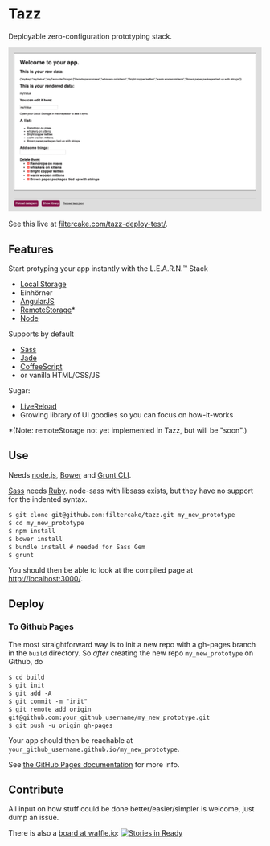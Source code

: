 # Tazz

Deployable zero-configuration prototyping stack.

![](res/14-02-08.png)

See this live at [filtercake.com/tazz-deploy-test/](http://filtercake.com/tazz-deploy-test/).

## Features

Start protyping your app instantly with the L.E.A.R.N.™ Stack

- [Local Storage](https://en.wikipedia.org/wiki/LocalStorage#localStorage)
- Einhörner
- [AngularJS](http://angularjs.org/)
- [RemoteStorage](http://remotestorage.io/)*
- [Node](http://nodejs.org/)

Supports by default

- [Sass](http://sass-lang.com/)
- [Jade](http://jade-lang.com/)
- [CoffeeScript](http://coffeescript.org/)
- or vanilla HTML/CSS/JS

Sugar:
- [LiveReload](http://livereload.com/)
- Growing library of UI goodies so you can focus on how-it-works

*(Note: remoteStorage not yet implemented in Tazz, but will be "soon".)

## Use

Needs [node.js](http://nodejs.org/), [Bower](http://bower.io/) and [Grunt CLI](http://gruntjs.com/getting-started#installing-the-cli).

[Sass](http://sass-lang.com/) needs [Ruby](https://www.ruby-lang.org/en/). node-sass with libsass exists, but they have no support for the indented syntax.

    $ git clone git@github.com:filtercake/tazz.git my_new_prototype
    $ cd my_new_prototype
    $ npm install
    $ bower install
    $ bundle install # needed for Sass Gem
    $ grunt

You should then be able to look at the compiled page at <http://localhost:3000/>.

## Deploy

### To Github Pages

The most straightforward way is to init a new repo with a gh-pages branch in the `build` directory. So *after* creating the new repo `my_new_prototype` on Github, do

    $ cd build
    $ git init
    $ git add -A
    $ git commit -m "init"
    $ git remote add origin git@github.com:your_github_username/my_new_prototype.git
    $ git push -u origin gh-pages

Your app should then be reachable at `your_github_username.github.io/my_new_prototype`.

See [the GitHub Pages documentation](http://pages.github.com/) for more info.

## Contribute

All input on how stuff could be done better/easier/simpler is welcome, just dump an issue.

There is also a [board at waffle.io](https://waffle.io/filtercake/tazz): [![Stories in Ready](https://badge.waffle.io/filtercake/tazz.png?label=ready)](https://waffle.io/filtercake/tazz)
